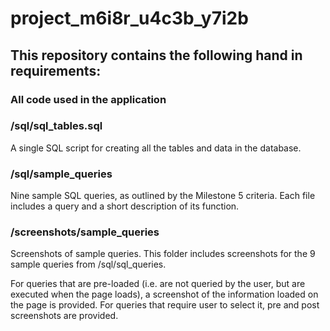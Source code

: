 # project_m6i8r_u4c3b_y7i2b
## This repository contains the following hand in requirements:
### All code used in the application

### /sql/sql_tables.sql
A single SQL script for creating all the tables and data in the database.

### /sql/sample_queries
Nine sample SQL queries, as outlined by the Milestone 5 criteria. Each file includes a query and a short description of its function.

### /screenshots/sample_queries
Screenshots of sample queries. 
This folder includes screenshots for the 9 sample queries from /sql/sql_queries.

For queries that are pre-loaded (i.e. are not queried by the user, but are executed when the page loads), a screenshot of the information loaded on the page is provided.
For queries that require user to select it, pre and post screenshots are provided.
